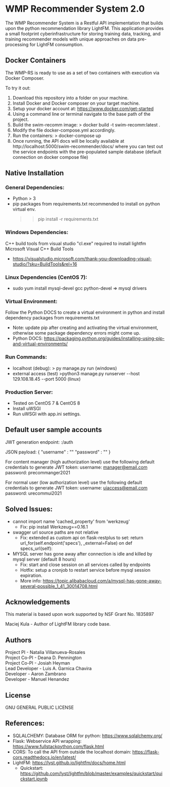# WMP Recommender System 2.0
The WMP Recommender System is a Restful API implementation that builds upon the python recommendation library LightFM. This application provides a small footprint cyberinfrastructure for storing training data, tracking, and training recommender models with unique approaches on data pre-processing for LightFM consumption.

## Docker Containers
The WMP-RS is ready to use as a set of two containers with execution via Docker Composer.

To try it out:
1) Download this repository into a folder on your machine.
2) Install Docker and Docker composer on your target machine.
3) Setup your docker account at: https://www.docker.com/get-started
4) Using a command line or terminal navigate to the base path of the project.
5) Build the swim-recomm image: > docker build -t swim-recomm:latest .
6) Modify the file docker-compose.yml accordingly.
6) Run the containers: > docker-compose up
7) Once running, the API docs will be locally available at http://localhost:5000/swim-recommender/docs/ where you can test out the service endpoints with the pre-populated sample database (default connection on docker compose file)

## Native Installation

### General Dependencies:  
+ Python > 3
+ pip packages from requirements.txt recommended to install on python virtual env.
   >> pip install -r requirements.txt

### Windows Dependencies:
C++ build tools from visual studio "cl.exe" required to install lightfm 
Microsoft Visual C++ Build Tools
+ https://visualstudio.microsoft.com/thank-you-downloading-visual-studio/?sku=BuildTools&rel=16

### Linux Dependencies (CentOS 7):
+ sudo yum install mysql-devel gcc python-devel   => mysql drivers

### Virtual Environment:   
Follow the Python DOCS to create a virtual environment in python and install dependency packages from requirements.txt
+ Note: update pip after creating and activating the virtual environment, otherwise some package dependency errors might come up.
+ Python DOCS: https://packaging.python.org/guides/installing-using-pip-and-virtual-environments/

### Run Commands:  
+ localhost (debug): > py manage.py run (windows)
+ external access (test) >python3 manage.py  runserver --host 129.108.18.45 --port 5000 (linux)   

### Production Server:
+ Tested on CentOS 7 & CentOS 8
+ Install uWSGI
+ Run uWSGI with app.ini settings.

## Default user sample accounts
JWT generation endpoint: <host>:<port>/auth

JSON payload:
{
   "username" : "<email>"
   "password" : "<password>"
}

For content manager (high authorization level) use the following default credentials to generate JWT token:
username: manager@email.com
password: precommanger2021

For normal user (low authorization level) use the following default
credentials to generate JWT token:
username: uiaccess@email.com
password: urecommui2021

## Solved Issues:
+ cannot import name 'cached_property' from 'werkzeug' 
   - Fix: pip install Werkzeug==0.16.1
+ swagger url source paths are not relative
   - Fix: extended as custom api on flask-restplus to set: return url_for(self.endpoint('specs'), _external=False) on def specs_url(self):
+ MYSQL server has gone away after connection is idle and killed by mysql server (default 8 hours)
   - Fix: start and close session on all services called by endpoints
   - Hotfix: setup a cronjob to restart service before mysql session expiration.
   - More info: https://topic.alibabacloud.com/a/mysql-has-gone-away-several-possible_1_41_30014708.html

## Acknowledgements
This material is based upon work supported by NSF Grant No. 1835897   

Maciej Kula - Author of LightFM library code base.

## Authors
Project PI - Natalia Villanueva-Rosales  
Project Co-PI - Deana D. Pennington  
Project Co-PI - Josiah Heyman  
Lead Developer - Luis A. Garnica Chavira  
Developer - Aaron Zambrano  
Developer - Manuel Henandez  

## License
GNU GENERAL PUBLIC LICENSE

## References: 
+ SQLALCHEMY: Database ORM for python: https://www.sqlalchemy.org/
+ Flask: Webservice API wrapping: https://www.fullstackpython.com/flask.html
+ CORS: To call the API from outside the localhost domain: https://flask-cors.readthedocs.io/en/latest/
+ LightFM: https://lyst.github.io/lightfm/docs/home.html
    - Quickstart: https://github.com/lyst/lightfm/blob/master/examples/quickstart/quickstart.ipynb


